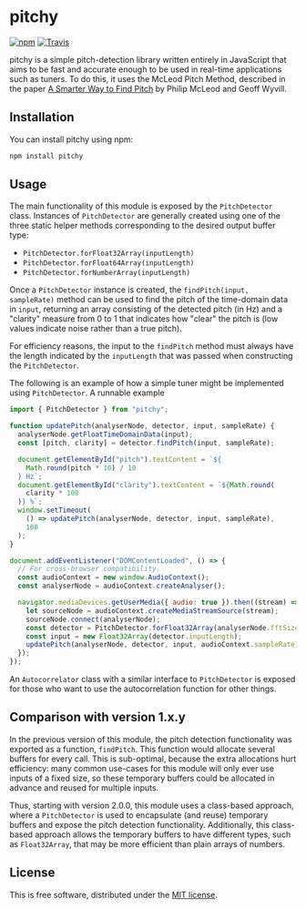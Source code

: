 # pitchy

[![npm](https://img.shields.io/npm/v/pitchy.svg)](https://www.npmjs.com/package/pitchy)
[![Travis](https://img.shields.io/travis/ianprime0509/pitchy.svg)](https://travis-ci.org/ianprime0509/pitchy)

pitchy is a simple pitch-detection library written entirely in JavaScript that
aims to be fast and accurate enough to be used in real-time applications such as
tuners. To do this, it uses the McLeod Pitch Method, described in the paper [A
Smarter Way to Find
Pitch](http://www.cs.otago.ac.nz/tartini/papers/A_Smarter_Way_to_Find_Pitch.pdf)
by Philip McLeod and Geoff Wyvill.

## Installation

You can install pitchy using npm:

```sh
npm install pitchy
```

## Usage

The main functionality of this module is exposed by the `PitchDetector` class.
Instances of `PitchDetector` are generally created using one of the three static
helper methods corresponding to the desired output buffer type:

- `PitchDetector.forFloat32Array(inputLength)`
- `PitchDetector.forFloat64Array(inputLength)`
- `PitchDetector.forNumberArray(inputLength)`

Once a `PitchDetector` instance is created, the `findPitch(input, sampleRate)`
method can be used to find the pitch of the time-domain data in `input`,
returning an array consisting of the detected pitch (in Hz) and a "clarity"
measure from 0 to 1 that indicates how "clear" the pitch is (low values indicate
noise rather than a true pitch).

For efficiency reasons, the input to the `findPitch` method must always have the
length indicated by the `inputLength` that was passed when constructing the
`PitchDetector`.

The following is an example of how a simple tuner might be implemented using
`PitchDetector`. A runnable example

```js
import { PitchDetector } from "pitchy";

function updatePitch(analyserNode, detector, input, sampleRate) {
  analyserNode.getFloatTimeDomainData(input);
  const [pitch, clarity] = detector.findPitch(input, sampleRate);

  document.getElementById("pitch").textContent = `${
    Math.round(pitch * 10) / 10
  } Hz`;
  document.getElementById("clarity").textContent = `${Math.round(
    clarity * 100
  )} %`;
  window.setTimeout(
    () => updatePitch(analyserNode, detector, input, sampleRate),
    100
  );
}

document.addEventListener("DOMContentLoaded", () => {
  // For cross-browser compatibility.
  const audioContext = new window.AudioContext();
  const analyserNode = audioContext.createAnalyser();

  navigator.mediaDevices.getUserMedia({ audio: true }).then((stream) => {
    let sourceNode = audioContext.createMediaStreamSource(stream);
    sourceNode.connect(analyserNode);
    const detector = PitchDetector.forFloat32Array(analyserNode.fftSize);
    const input = new Float32Array(detector.inputLength);
    updatePitch(analyserNode, detector, input, audioContext.sampleRate);
  });
});
```

An `Autocorrelator` class with a similar interface to `PitchDetector` is exposed
for those who want to use the autocorrelation function for other things.

## Comparison with version 1.x.y

In the previous version of this module, the pitch detection functionality was
exported as a function, `findPitch`. This function would allocate several
buffers for every call. This is sub-optimal, because the extra allocations hurt
efficiency: many common use-cases for this module will only ever use inputs of a
fixed size, so these temporary buffers could be allocated in advance and reused
for multiple inputs.

Thus, starting with version 2.0.0, this module uses a class-based approach,
where a `PitchDetector` is used to encapsulate (and reuse) temporary buffers and
expose the pitch detection functionality. Additionally, this class-based
approach allows the temporary buffers to have different types, such as
`Float32Array`, that may be more efficient than plain arrays of numbers.

## License

This is free software, distributed under the [MIT
license](https://opensource.org/licenses/MIT).
